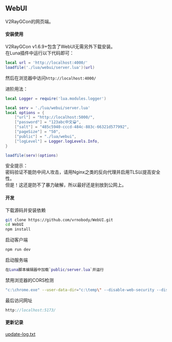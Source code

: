 ## WebUI
V2RayGCon的网页端。  

#### 安装使用
V2RayGCon v1.6.9+包含了WebUI无需另外下载安装。  
在Luna插件中运行以下代码即可：  
```lua
local url = 'http://localhost:4000/'
loadfile('./lua/webui/server.lua')(url)
```
然后在浏览器中访问`http://localhost:4000/`  
  
进阶用法：  
```lua
local Logger = require('lua.modules.logger')

local serv = './lua/webui/server.lua'
local options = {
    ["url"] = "http://localhost:5000/",
    ["password"] = "123abc中文😀",
    ["salt"] = "485c5940-cccd-484c-883c-66321d577992",
    ["pageSize"] = "50",
    ["public"] = "./lua/webui",
    ["logLevel"] = Logger.logLevels.Info,
}

loadfile(serv)(options)
```

安全提示：  
密码验证不能防中间人攻击，请用Nginx之类的反向代理并启用TLS以提高安全性。  
但是！这还是防不了暴力破解，所以最好还是别放到公网上。  
  
#### 开发
下载源码并安装依赖
```sh
git clone https://github.com/vrnobody/WebUI.git
cd WebUI
npm install
```
  
启动客户端
```sh
npm run dev
```
  
启动服务端
```lua
在Luna脚本编辑器中加载`public/server.lua`并运行
```

禁用浏览器的CORS检测
```bash
"c:\chrome.exe" --user-data-dir="c:\temp\" --disable-web-security --disable-site-isolation-trials
```

最后访问网址  
```js
http://localhost:5173/
```

#### 更新记录
[update-log.txt](https://github.com/vrnobody/WebUI/blob/main/update-log.txt)  

